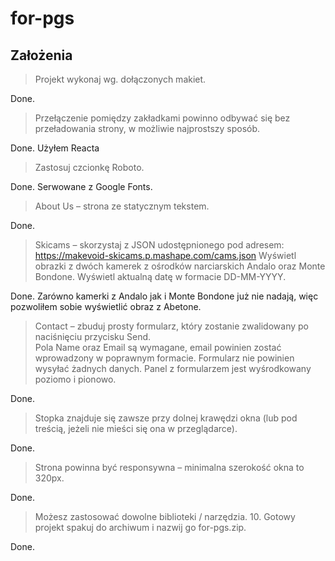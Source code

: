 # for-pgs

## Założenia
> Projekt wykonaj wg. dołączonych makiet.

Done.

> Przełączenie pomiędzy zakładkami powinno odbywać się bez przeładowania strony, w możliwie 
najprostszy sposób.

Done. Użyłem Reacta

> Zastosuj czcionkę Roboto.

Done. Serwowane z Google Fonts.

> About Us – strona ze statycznym tekstem.

Done.

> Skicams – skorzystaj z JSON udostępnionego pod adresem:  
https://makevoid-skicams.p.mashape.com/cams.json 
Wyświetl obrazki z dwóch kamerek z ośrodków narciarskich Andalo oraz Monte Bondone. 
Wyświetl aktualną datę w formacie DD-MM-YYYY.

Done. Zarówno kamerki z Andalo jak i Monte Bondone już nie nadają, więc pozwoliłem sobie wyświetlić obraz z Abetone.

> Contact – zbuduj prosty formularz, który zostanie zwalidowany po naciśnięciu przycisku Send.  
Pola Name oraz Email są wymagane, email powinien zostać wprowadzony w poprawnym 
formacie. Formularz nie powinien wysyłać żadnych danych. Panel z formularzem jest 
wyśrodkowany poziomo i pionowo.

Done.

> Stopka znajduje się zawsze przy dolnej krawędzi okna (lub pod treścią, jeżeli nie mieści się ona w 
przeglądarce).

Done.

> Strona powinna być responsywna – minimalna szerokość okna to 320px.

Done.

> Możesz zastosować dowolne biblioteki / narzędzia. 10. Gotowy projekt spakuj do archiwum i nazwij go for-pgs.zip.

Done.
